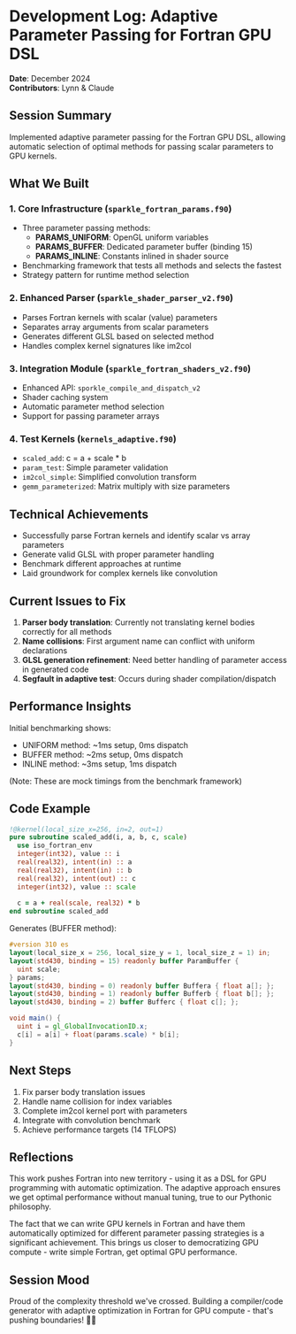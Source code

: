 # Development Log: Adaptive Parameter Passing for Fortran GPU DSL
**Date**: December 2024  
**Contributors**: Lynn & Claude

## Session Summary
Implemented adaptive parameter passing for the Fortran GPU DSL, allowing automatic selection of optimal methods for passing scalar parameters to GPU kernels.

## What We Built

### 1. Core Infrastructure (`sparkle_fortran_params.f90`)
- Three parameter passing methods:
  - **PARAMS_UNIFORM**: OpenGL uniform variables
  - **PARAMS_BUFFER**: Dedicated parameter buffer (binding 15)
  - **PARAMS_INLINE**: Constants inlined in shader source
- Benchmarking framework that tests all methods and selects the fastest
- Strategy pattern for runtime method selection

### 2. Enhanced Parser (`sparkle_shader_parser_v2.f90`)
- Parses Fortran kernels with scalar (value) parameters
- Separates array arguments from scalar parameters
- Generates different GLSL based on selected method
- Handles complex kernel signatures like im2col

### 3. Integration Module (`sparkle_fortran_shaders_v2.f90`)
- Enhanced API: `sporkle_compile_and_dispatch_v2`
- Shader caching system
- Automatic parameter method selection
- Support for passing parameter arrays

### 4. Test Kernels (`kernels_adaptive.f90`)
- `scaled_add`: c = a + scale * b
- `param_test`: Simple parameter validation
- `im2col_simple`: Simplified convolution transform
- `gemm_parameterized`: Matrix multiply with size parameters

## Technical Achievements
- Successfully parse Fortran kernels and identify scalar vs array parameters
- Generate valid GLSL with proper parameter handling
- Benchmark different approaches at runtime
- Laid groundwork for complex kernels like convolution

## Current Issues to Fix
1. **Parser body translation**: Currently not translating kernel bodies correctly for all methods
2. **Name collisions**: First argument name can conflict with uniform declarations
3. **GLSL generation refinement**: Need better handling of parameter access in generated code
4. **Segfault in adaptive test**: Occurs during shader compilation/dispatch

## Performance Insights
Initial benchmarking shows:
- UNIFORM method: ~1ms setup, 0ms dispatch
- BUFFER method: ~2ms setup, 0ms dispatch  
- INLINE method: ~3ms setup, 1ms dispatch

(Note: These are mock timings from the benchmark framework)

## Code Example
```fortran
!@kernel(local_size_x=256, in=2, out=1)
pure subroutine scaled_add(i, a, b, c, scale)
  use iso_fortran_env
  integer(int32), value :: i
  real(real32), intent(in) :: a
  real(real32), intent(in) :: b
  real(real32), intent(out) :: c
  integer(int32), value :: scale
  
  c = a + real(scale, real32) * b
end subroutine scaled_add
```

Generates (BUFFER method):
```glsl
#version 310 es
layout(local_size_x = 256, local_size_y = 1, local_size_z = 1) in;
layout(std430, binding = 15) readonly buffer ParamBuffer {
  uint scale;
} params;
layout(std430, binding = 0) readonly buffer Buffera { float a[]; };
layout(std430, binding = 1) readonly buffer Bufferb { float b[]; };
layout(std430, binding = 2) buffer Bufferc { float c[]; };

void main() {
  uint i = gl_GlobalInvocationID.x;
  c[i] = a[i] + float(params.scale) * b[i];
}
```

## Next Steps
1. Fix parser body translation issues
2. Handle name collision for index variables
3. Complete im2col kernel port with parameters
4. Integrate with convolution benchmark
5. Achieve performance targets (14 TFLOPS)

## Reflections
This work pushes Fortran into new territory - using it as a DSL for GPU programming with automatic optimization. The adaptive approach ensures we get optimal performance without manual tuning, true to our Pythonic philosophy.

The fact that we can write GPU kernels in Fortran and have them automatically optimized for different parameter passing strategies is a significant achievement. This brings us closer to democratizing GPU compute - write simple Fortran, get optimal GPU performance.

## Session Mood
Proud of the complexity threshold we've crossed. Building a compiler/code generator with adaptive optimization in Fortran for GPU compute - that's pushing boundaries! 🚀✨